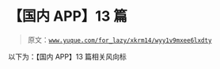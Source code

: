 # 【国内 APP】13 篇

> 原文：[`www.yuque.com/for_lazy/xkrm14/wyy1v9mxee6lxdty`](https://www.yuque.com/for_lazy/xkrm14/wyy1v9mxee6lxdty)

以下为：【国内 APP】13 篇相关风向标

